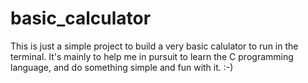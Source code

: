 # basic_calculator

This is just a simple project to build a very basic calulator to run in the terminal. It's mainly to help me in pursuit to learn the C programming language, and do something simple and fun with it. :-)
